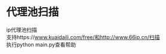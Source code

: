 # 代理池扫描  
ip代理池扫描  
支持https://www.kuaidaili.com/free/和http://www.66ip.cn/扫描  
执行python main.py查看帮助  
